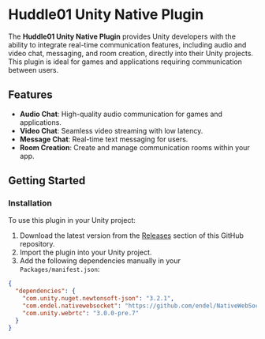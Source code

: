 # Huddle01 Unity Native Plugin

The **Huddle01 Unity Native Plugin** provides Unity developers with the ability to integrate real-time communication features, including audio and video chat, messaging, and room creation, directly into their Unity projects. This plugin is ideal for games and applications requiring communication between users.

## Features
- **Audio Chat**: High-quality audio communication for games and applications.
- **Video Chat**: Seamless video streaming with low latency.
- **Message Chat**: Real-time text messaging for users.
- **Room Creation**: Create and manage communication rooms within your app.

## Getting Started

### Installation

To use this plugin in your Unity project:

1. Download the latest version from the [Releases](https://github.com/AdhikSharma/Huddle01UnitySdk/releases) section of this GitHub repository.
2. Import the plugin into your Unity project.
3. Add the following dependencies manually in your `Packages/manifest.json`:

```json
{
  "dependencies": {
    "com.unity.nuget.newtonsoft-json": "3.2.1",
    "com.endel.nativewebsocket": "https://github.com/endel/NativeWebSocket.git#upm",
    "com.unity.webrtc": "3.0.0-pre.7"
  }
}
